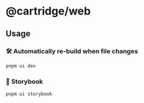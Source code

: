 # @cartridge/web 

## Usage

### 🛠️ Automatically re-build when file changes

```sh
pnpm ui dev
```

### 📖 Storybook

```sh
pnpm ui storybook
```
